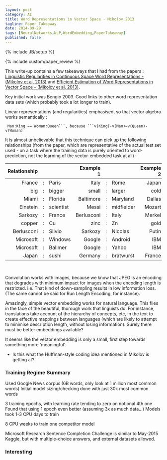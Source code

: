 ```yaml
---
layout: post
category: AI
title: Word Representations in Vector Space - Mikolov 2013
tagline: Paper Takeaway
date: 2014-09-29
tags: [NeuralNetworks,NLP,WordEmbedding,PaperTakeaway]
published: false
---
```

{% include JB/setup %}

{% include custom/paper_review %}

This write-up contains a few takeaways that I had from the papers :
[Linguistic Regularities in Continuous Space Word Representations - (Mikolov et al, 2013)](http://research.microsoft.com/apps/pubs/default.aspx?id=189726) and 
[Efficient Estimation of Word Representations in Vector Space - (Mikolov et al, 2013)](http://arxiv.org/abs/1301.3781).

Key initial work was Bengio 2003.
Good links to other word representation data sets (which probably took a lot longer to train).

Linear representations (and regularities) emphasised, so that vector algebra works semantically :

```
 Man:King == Woman:Queen```, because ```v(King)-v(Man)=v(Queen)-v(Woman)
```
 
It is almost  unbelievable that this technique can pick up the following relationships (from the paper, which are 
representative of the actual test set used - on a task where the training data
is purely oriented to word-prediction, not the learning of the vector-embedded task at all) : 

| Relationship |  | | Example 1 | | | Example 2 |  | | Example 3 | | |
| --------------:|---|:-------------- |  --------------:|---|:-------------- | --------------:|---|:-------------- | --------------:|---|:-------------- | 
| France | : | Paris | Italy | : | Rome | Japan | : | Tokyo | Florida | : | Tallahassee |
| big | : | bigger | small | : | larger | cold | : | colder | quick | : | quicker |
| Miami | : | Florida | Baltimore | : | Maryland | Dallas | : | Texas | Kona | : | Hawaii |
| Einstein | : | scientist | Messi | : | midfielder | Mozart | : | violinist | Picasso | : | painter |
| Sarkozy | : | France | Berlusconi | : | Italy | Merkel | : | Germany | Koizumi | : | Japan |
| copper | : | Cu | zinc | : | Zn | gold | : | Au | uranium | : | plutonium |
| Berlusconi | : | Silvio | Sarkozy | : | Nicolas | Putin | : | Medvedev | Obama | : | Barack |
| Microsoft | : | Windows | Google | : | Android | IBM | : | Linux | Apple | : | iPhone |
| Microsoft | : | Ballmer | Google | : | Yahoo | IBM | : | McNealy | Apple | : | Jobs |
| Japan | : | sushi | Germany | : | bratwurst | France | : | tapas | USA | : | pizza |

<br />

Convolution works with images, because we know that JPEG is an encoding that degrades with minimum impact for images when the encoding length is restricted.  i.e.  That kind of down-sampling results in low information loss.  (The same cannot be said for Run Length Encoding, for instance).

Amazingly, simple vector embedding works for natural language.  This flies in the face of the beautiful, thorough work that linguists do.  For instance, translations take account of the hierarchy of concepts, etc, in the text to create effective mappings between languages (which are likely to attempt to minimise description length, without losing information).  Surely there must be better embeddings available?  

It seems like the vector embedding is only a small, first step towards something more 'meaningful'.

 -  Is this what the Huffman-style coding idea mentioned in Mikolov is getting at?


### Training Regime Summary

Used Google News corpus (6B words, only look at 1 million most common words)
Initial model sizing/checking done with just 30k most common words

3 training epochs, with learning rate tending to zero on notional 4th one
Found that using 1 epoch even better (assuming 3x as much data...)
Models took 1-3 CPU days to train

8 CPU weeks to train one competitor model

Microsoft Research Sentence Completion Challenge is similar to May-2015 Kaggle, but with multiple-choice answers, and external datasets allowed.



### Interesting


